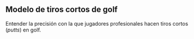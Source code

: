 ## Modelo de tiros cortos de golf

Entender la precisión con la que jugadores profesionales
hacen tiros cortos (*putts*) en golf.
